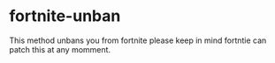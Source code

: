 # fortnite-unban
This method unbans you from fortnite please keep in mind fortntie can patch this at any momment.
